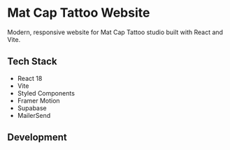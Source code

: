 # Mat Cap Tattoo Website

Modern, responsive website for Mat Cap Tattoo studio built with React and Vite.

## Tech Stack
- React 18
- Vite
- Styled Components
- Framer Motion
- Supabase
- MailerSend

## Development 